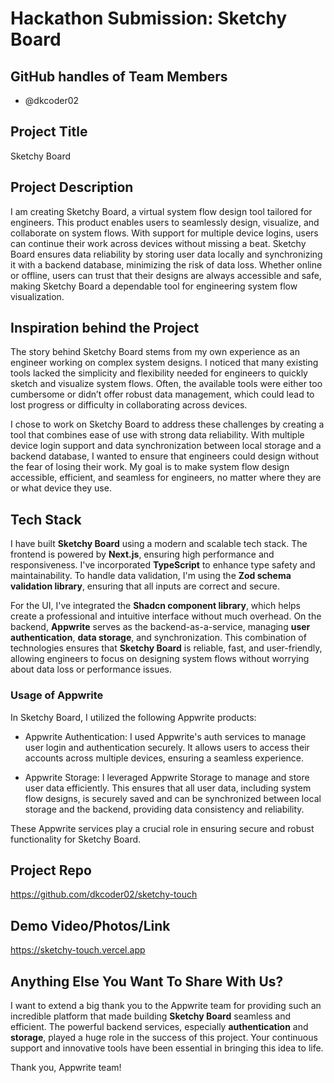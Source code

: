 # Hackathon Submission: Sketchy Board


## GitHub handles of Team Members  

- @dkcoder02

## Project Title

Sketchy Board

## Project Description    
I am creating Sketchy Board, a virtual system flow design tool tailored for engineers. This product enables users to seamlessly design, visualize, and collaborate on system flows. With support for multiple device logins, users can continue their work across devices without missing a beat. Sketchy Board ensures data reliability by storing user data locally and synchronizing it with a backend database, minimizing the risk of data loss. Whether online or offline, users can trust that their designs are always accessible and safe, making Sketchy Board a dependable tool for engineering system flow visualization.


## Inspiration behind the Project  

The story behind Sketchy Board stems from my own experience as an engineer working on complex system designs. I noticed that many existing tools lacked the simplicity and flexibility needed for engineers to quickly sketch and visualize system flows. Often, the available tools were either too cumbersome or didn’t offer robust data management, which could lead to lost progress or difficulty in collaborating across devices.

I chose to work on Sketchy Board to address these challenges by creating a tool that combines ease of use with strong data reliability. With multiple device login support and data synchronization between local storage and a backend database, I wanted to ensure that engineers could design without the fear of losing their work. My goal is to make system flow design accessible, efficient, and seamless for engineers, no matter where they are or what device they use.

## Tech Stack    

I have built **Sketchy Board** using a modern and scalable tech stack. The frontend is powered by **Next.js**, ensuring high performance and responsiveness. I've incorporated **TypeScript** to enhance type safety and maintainability. To handle data validation, I'm using the **Zod schema validation library**, ensuring that all inputs are correct and secure.

For the UI, I've integrated the **Shadcn component library**, which helps create a professional and intuitive interface without much overhead. On the backend, **Appwrite** serves as the backend-as-a-service, managing **user authentication**, **data storage**, and synchronization. This combination of technologies ensures that **Sketchy Board** is reliable, fast, and user-friendly, allowing engineers to focus on designing system flows without worrying about data loss or performance issues.

### Usage of Appwrite
In Sketchy Board, I utilized the following Appwrite products:

- Appwrite Authentication: I used Appwrite's auth services to manage user login and authentication securely. It allows users to access their accounts across multiple devices, ensuring a seamless experience.

- Appwrite Storage: I leveraged Appwrite Storage to manage and store user data efficiently. This ensures that all user data, including system flow designs, is securely saved and can be synchronized between local storage and the backend, providing data consistency and reliability.

These Appwrite services play a crucial role in ensuring secure and robust functionality for Sketchy Board.

## Project Repo  

https://github.com/dkcoder02/sketchy-touch


## Demo Video/Photos/Link

https://sketchy-touch.vercel.app

## Anything Else You Want To Share With Us?

I want to extend a big thank you to the Appwrite team for providing such an incredible platform that made building **Sketchy Board** seamless and efficient. The powerful backend services, especially **authentication** and **storage**, played a huge role in the success of this project. Your continuous support and innovative tools have been essential in bringing this idea to life.

Thank you, Appwrite team!
